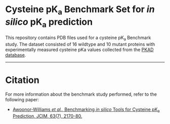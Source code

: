 # Cysteine pK<sub>a</sub> Benchmark Set for *in silico* pK<sub>a</sub> prediction

This repository contains PDB files used for a cysteine pK<sub>a</sub> Benchmark study. 
The dataset consisted of 16 wildtype and 10 mutant proteins with experimentally measured cysteine pKa values collected from the [PKAD database](http://compbio.clemson.edu/lab/software/5/).
 
 
 

-----
# Citation

For more information about the benchmark study performed, refer to the following paper:

- [Awoonor-Williams *et al.*, Benchmarking *in silico* Tools for Cysteine pK<sub>a</sub> Prediction, JCIM, 63(7), 2170-80.](https://pubs.acs.org/doi/10.1021/acs.jcim.3c00004)
